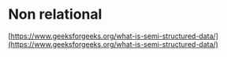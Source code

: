 # Non relational

[https://www.geeksforgeeks.org/what-is-semi-structured-data/](https://www.geeksforgeeks.org/what-is-semi-structured-data/)

